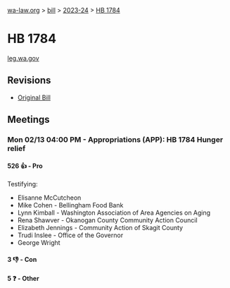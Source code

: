 [wa-law.org](/) > [bill](/bill/) > [2023-24](/bill/2023-24/) > [HB 1784](/bill/2023-24/hb/1784/)

# HB 1784
[leg.wa.gov](https://app.leg.wa.gov/billsummary?BillNumber=1784&Year=2023&Initiative=false)

## Revisions
* [Original Bill](1/)

## Meetings
### Mon 02/13 04:00 PM - Appropriations (APP): HB 1784 Hunger relief
#### 526 👍 - Pro
Testifying:
* Elisanne McCutcheon
* Mike Cohen - Bellingham Food Bank
* Lynn Kimball - Washington Association of Area Agencies on Aging
* Rena Shawver - Okanogan County Community Action Council
* Elizabeth Jennings - Community Action of Skagit County
* Trudi Inslee - Office of the Governor
* George Wright

#### 3 👎 - Con

#### 5 ❓ - Other
